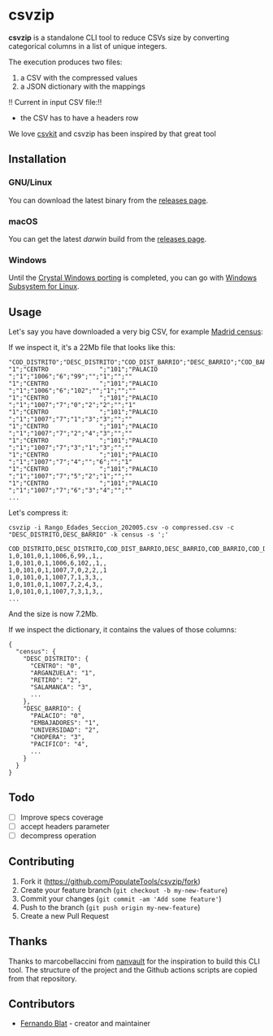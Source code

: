 # csvzip

**csvzip** is a standalone CLI tool to reduce CSVs size by converting categorical columns in a list of unique integers.

The execution produces two files:

 1. a CSV with the compressed values
 2. a JSON dictionary with the mappings

‼️ Current in input CSV file:‼️
 - the CSV has to have a headers row

We love [csvkit](https://csvkit.readthedocs.io) and csvzip has been inspired by that great tool

## Installation

### GNU/Linux

You can download the latest binary from the [releases page](https://github.com/PopulateTools/csvzip/releases).

### macOS

You can get the latest *darwin* build from the [releases page](https://github.com/PopulateTools/csvzip/releases).

### Windows

Until the [Crystal Windows porting](https://github.com/crystal-lang/crystal/wiki/Porting-to-Windows) is completed,
you can go with [Windows Subsystem for Linux](https://docs.microsoft.com/en-us/windows/wsl/install-win10).

## Usage

Let's say you have downloaded a very big CSV, for example [Madrid census](https://datos.madrid.es/sites/v/index.jsp?vgnextoid=1d755cde99be2410VgnVCM1000000b205a0aRCRD&vgnextchannel=374512b9ace9f310VgnVCM100000171f5a0aRCRD):

If we inspect it, it's a 22Mb file that looks like this:

```
"COD_DISTRITO";"DESC_DISTRITO";"COD_DIST_BARRIO";"DESC_BARRIO";"COD_BARRIO";"COD_DIST_SECCION";"COD_SECCION";"COD_EDAD_INT";"EspanolesHombres";"EspanolesMujeres";"ExtranjerosHombres";"ExtranjerosMujeres"
"1";"CENTRO              ";"101";"PALACIO             ";"1";"1006";"6";"99";"";"1";"";""
"1";"CENTRO              ";"101";"PALACIO             ";"1";"1006";"6";"102";"";"1";"";""
"1";"CENTRO              ";"101";"PALACIO             ";"1";"1007";"7";"0";"2";"2";"";"1"
"1";"CENTRO              ";"101";"PALACIO             ";"1";"1007";"7";"1";"3";"3";"";""
"1";"CENTRO              ";"101";"PALACIO             ";"1";"1007";"7";"2";"4";"3";"";""
"1";"CENTRO              ";"101";"PALACIO             ";"1";"1007";"7";"3";"1";"3";"";""
"1";"CENTRO              ";"101";"PALACIO             ";"1";"1007";"7";"4";"";"6";"";"1"
"1";"CENTRO              ";"101";"PALACIO             ";"1";"1007";"7";"5";"2";"1";"";""
"1";"CENTRO              ";"101";"PALACIO             ";"1";"1007";"7";"6";"3";"4";"";""
...
```

Let's compress it:
```
csvzip -i Rango_Edades_Seccion_202005.csv -o compressed.csv -c "DESC_DISTRITO,DESC_BARRIO" -k census -s ';'
```

```$ head compressed.csv
COD_DISTRITO,DESC_DISTRITO,COD_DIST_BARRIO,DESC_BARRIO,COD_BARRIO,COD_DIST_SECCION,COD_SECCION,COD_EDAD_INT,EspanolesHombres,EspanolesMujeres,ExtranjerosHombres,ExtranjerosMujeres
1,0,101,0,1,1006,6,99,,1,,
1,0,101,0,1,1006,6,102,,1,,
1,0,101,0,1,1007,7,0,2,2,,1
1,0,101,0,1,1007,7,1,3,3,,
1,0,101,0,1,1007,7,2,4,3,,
1,0,101,0,1,1007,7,3,1,3,,
...
```

And the size is now 7.2Mb.

If we inspect the dictionary, it contains the values of those columns:

```$ cat dictionary.json  | jq
{
  "census": {
    "DESC_DISTRITO": {
      "CENTRO": "0",
      "ARGANZUELA": "1",
      "RETIRO": "2",
      "SALAMANCA": "3",
      ...
    },
    "DESC_BARRIO": {
      "PALACIO": "0",
      "EMBAJADORES": "1",
      "UNIVERSIDAD": "2",
      "CHOPERA": "3",
      "PACIFICO": "4",
      ...
    }
  }
}
```

## Todo

- [ ] Improve specs coverage
- [ ] accept headers parameter
- [ ] decompress operation

## Contributing

1. Fork it (<https://github.com/PopulateTools/csvzip/fork>)
2. Create your feature branch (`git checkout -b my-new-feature`)
3. Commit your changes (`git commit -am 'Add some feature'`)
4. Push to the branch (`git push origin my-new-feature`)
5. Create a new Pull Request

## Thanks

Thanks to marcobellaccini from [nanvault](https://github.com/marcobellaccini/nanvault) for the inspiration to build this CLI tool. The structure of the project and the Github actions scripts are copied from that repository.

## Contributors

- [Fernando Blat](https://github.com/ferblape) - creator and maintainer
